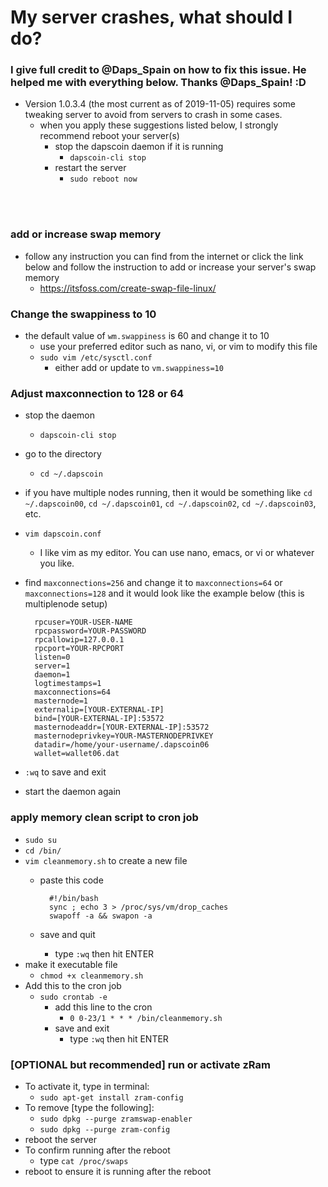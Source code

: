 # My server crashes, what should I do?
### I give full credit to @Daps_Spain on how to fix this issue.  He helped me with everything below.  Thanks @Daps_Spain! :D
  * Version 1.0.3.4 (the most current as of 2019-11-05) requires some tweaking server to avoid from servers to crash in some cases.
    - when you apply these suggestions listed below, I strongly recommend reboot your server(s)
      - stop the dapscoin daemon if it is running
        - `dapscoin-cli stop`
      - restart the server
        - `sudo reboot now`

<br><br>

### add or increase swap memory
  * follow any instruction you can find from the internet or click the link below and follow the instruction to add or increase your server's swap memory
    - https://itsfoss.com/create-swap-file-linux/

### Change the swappiness to 10
  * the default value of `wm.swappiness` is 60 and change it to 10
    - use your preferred editor such as nano, vi, or vim to modify this file
    - `sudo vim /etc/sysctl.conf`
      - either add or update to `vm.swappiness=10`

### Adjust maxconnection to 128 or 64
  - stop the daemon
    - `dapscoin-cli stop`
  - go to the directory
    - `cd ~/.dapscoin`
  - if you have multiple nodes running, then it would be something like `cd ~/.dapscoin00`, `cd ~/.dapscoin01`, `cd ~/.dapscoin02`, `cd ~/.dapscoin03`, etc.
  - `vim dapscoin.conf`
    - I like vim as my editor. You can use nano, emacs, or vi or whatever you like.
  - find `maxconnections=256` and change it to `maxconnections=64` or `maxconnections=128` and it would look like the example below (this is multiplenode setup)

    ```
      rpcuser=YOUR-USER-NAME
      rpcpassword=YOUR-PASSWORD
      rpcallowip=127.0.0.1
      rpcport=YOUR-RPCPORT
      listen=0
      server=1
      daemon=1
      logtimestamps=1
      maxconnections=64
      masternode=1
      externalip=[YOUR-EXTERNAL-IP]
      bind=[YOUR-EXTERNAL-IP]:53572
      masternodeaddr=[YOUR-EXTERNAL-IP]:53572
      masternodeprivkey=YOUR-MASTERNODEPRIVKEY
      datadir=/home/your-username/.dapscoin06
      wallet=wallet06.dat
    ```
  - `:wq` to save and exit
  - start the daemon again

### apply memory clean script to cron job
  - `sudo su`
  - `cd /bin/`
  - `vim cleanmemory.sh` to create a new file
    - paste this code

      ```
        #!/bin/bash
        sync ; echo 3 > /proc/sys/vm/drop_caches
        swapoff -a && swapon -a
      ```
    - save and quit
      - type `:wq` then hit ENTER
  - make it executable file
    - `chmod +x cleanmemory.sh`
  - Add this to the cron job
    - `sudo crontab -e`
      - add this line to the cron
        - `0 0-23/1 * * * /bin/cleanmemory.sh`
      - save and exit
        - type `:wq` then hit ENTER

### [OPTIONAL but recommended] run or activate zRam
  - To activate it, type in terminal:
    - `sudo apt-get install zram-config`
  - To remove [type the following]:
    - `sudo dpkg --purge zramswap-enabler`
    - `sudo dpkg --purge zram-config`
  - reboot the server
  - To confirm running after the reboot
    - type `cat /proc/swaps`
  - reboot to ensure it is running after the reboot
